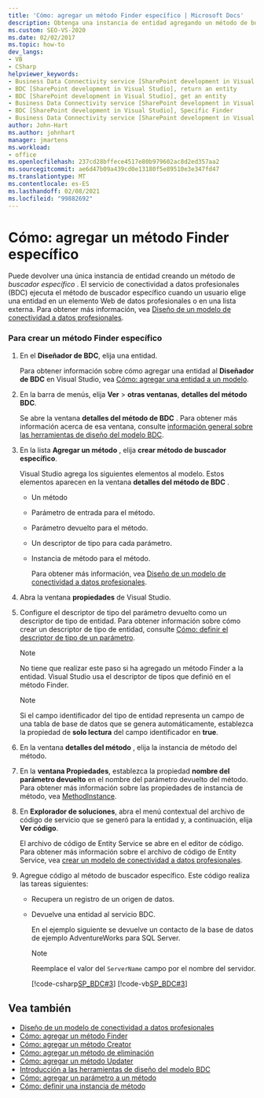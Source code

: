 ```yaml
---
title: 'Cómo: agregar un método Finder específico | Microsoft Docs'
description: Obtenga una instancia de entidad agregando un método de buscador. El servicio BDC llama al método cuando un usuario elige una entidad en un elemento Web de datos profesionales o en una lista externa.
ms.custom: SEO-VS-2020
ms.date: 02/02/2017
ms.topic: how-to
dev_langs:
- VB
- CSharp
helpviewer_keywords:
- Business Data Connectivity service [SharePoint development in Visual Studio], Specific Finder
- BDC [SharePoint development in Visual Studio], return an entity
- BDC [SharePoint development in Visual Studio], get an entity
- Business Data Connectivity service [SharePoint development in Visual Studio], return an entity
- BDC [SharePoint development in Visual Studio], Specific Finder
- Business Data Connectivity service [SharePoint development in Visual Studio], get an entity
author: John-Hart
ms.author: johnhart
manager: jmartens
ms.workload:
- office
ms.openlocfilehash: 237cd28bffece4517e80b979602ac8d2ed357aa2
ms.sourcegitcommit: ae6d47b09a439cd0e13180f5e89510e3e347fd47
ms.translationtype: MT
ms.contentlocale: es-ES
ms.lasthandoff: 02/08/2021
ms.locfileid: "99882692"
---
```

# <a name="how-to-add-a-specific-finder-method"></a>Cómo: agregar un método Finder específico
  Puede devolver una única instancia de entidad creando un método de *buscador específico* . El servicio de conectividad a datos profesionales (BDC) ejecuta el método de buscador específico cuando un usuario elige una entidad en un elemento Web de datos profesionales o en una lista externa. Para obtener más información, vea [Diseño de un modelo de conectividad a datos profesionales](../sharepoint/designing-a-business-data-connectivity-model.md).

### <a name="to-create-a-specific-finder-method"></a>Para crear un método Finder específico

1. En el **Diseñador de BDC**, elija una entidad.

    Para obtener información sobre cómo agregar una entidad al **Diseñador de BDC** en Visual Studio, vea [Cómo: agregar una entidad a un modelo](../sharepoint/how-to-add-an-entity-to-a-model.md).

2. En la barra de menús, elija **Ver**  >  **otras ventanas**, **detalles del método BDC**.

    Se abre la ventana **detalles del método de BDC** . Para obtener más información acerca de esa ventana, consulte [información general sobre las herramientas de diseño del modelo BDC](../sharepoint/bdc-model-design-tools-overview.md).

3. En la lista **Agregar un método** , elija **crear método de buscador específico**.

    Visual Studio agrega los siguientes elementos al modelo. Estos elementos aparecen en la ventana **detalles del método de BDC** .

   - Un método

   - Parámetro de entrada para el método.

   - Parámetro devuelto para el método.

   - Un descriptor de tipo para cada parámetro.

   - Instancia de método para el método.

     Para obtener más información, vea [Diseño de un modelo de conectividad a datos profesionales](../sharepoint/designing-a-business-data-connectivity-model.md).

4. Abra la ventana **propiedades** de Visual Studio.

5. Configure el descriptor de tipo del parámetro devuelto como un descriptor de tipo de entidad. Para obtener información sobre cómo crear un descriptor de tipo de entidad, consulte [Cómo: definir el descriptor de tipo de un parámetro](../sharepoint/how-to-define-the-type-descriptor-of-a-parameter.md).

   > [!NOTE]
   > No tiene que realizar este paso si ha agregado un método Finder a la entidad. Visual Studio usa el descriptor de tipos que definió en el método Finder.

   > [!NOTE]
   > Si el campo identificador del tipo de entidad representa un campo de una tabla de base de datos que se genera automáticamente, establezca la propiedad de **solo lectura** del campo identificador en **true**.

6. En la ventana **detalles del método** , elija la instancia de método del método.

7. En la **ventana Propiedades**, establezca la propiedad **nombre del parámetro devuelto** en el nombre del parámetro devuelto del método. Para obtener más información sobre las propiedades de instancia de método, vea [MethodInstance](/previous-versions/office/developer/sharepoint-2010/ee556838(v=office.14)).

8. En **Explorador de soluciones**, abra el menú contextual del archivo de código de servicio que se generó para la entidad y, a continuación, elija **Ver código**.

    El archivo de código de Entity Service se abre en el editor de código. Para obtener más información sobre el archivo de código de Entity Service, vea [crear un modelo de conectividad a datos profesionales](../sharepoint/creating-a-business-data-connectivity-model.md).

9. Agregue código al método de buscador específico. Este código realiza las tareas siguientes:

   - Recupera un registro de un origen de datos.

   - Devuelve una entidad al servicio BDC.

     En el ejemplo siguiente se devuelve un contacto de la base de datos de ejemplo AdventureWorks para SQL Server.

     > [!NOTE]
     > Reemplace el valor del `ServerName` campo por el nombre del servidor.

     [!code-csharp[SP_BDC#3](../sharepoint/codesnippet/CSharp/SP_BDC/bdcmodel1/contactservice.cs#3)]
     [!code-vb[SP_BDC#3](../sharepoint/codesnippet/VisualBasic/sp_bdc/bdcmodel1/contactservice.vb#3)]

## <a name="see-also"></a>Vea también
- [Diseño de un modelo de conectividad a datos profesionales](../sharepoint/designing-a-business-data-connectivity-model.md)
- [Cómo: agregar un método Finder](../sharepoint/how-to-add-a-finder-method.md)
- [Cómo: agregar un método Creator](../sharepoint/how-to-add-a-creator-method.md)
- [Cómo: agregar un método de eliminación](../sharepoint/how-to-add-a-deleter-method.md)
- [Cómo: agregar un método Updater](../sharepoint/how-to-add-an-updater-method.md)
- [Introducción a las herramientas de diseño del modelo BDC](../sharepoint/bdc-model-design-tools-overview.md)
- [Cómo: agregar un parámetro a un método](../sharepoint/how-to-add-a-parameter-to-a-method.md)
- [Cómo: definir una instancia de método](../sharepoint/how-to-define-a-method-instance.md)
